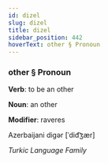 ```yaml
---
id: dizel
slug: dizel
title: dizel
sidebar_position: 442
hoverText: other § Pronoun
---
```


### other § Pronoun

**Verb**: to be an other

**Noun**: an other

**Modifier**: raveres

Azerbaijani digər [ˈdid͡ʒær]

*Turkic Language Family*